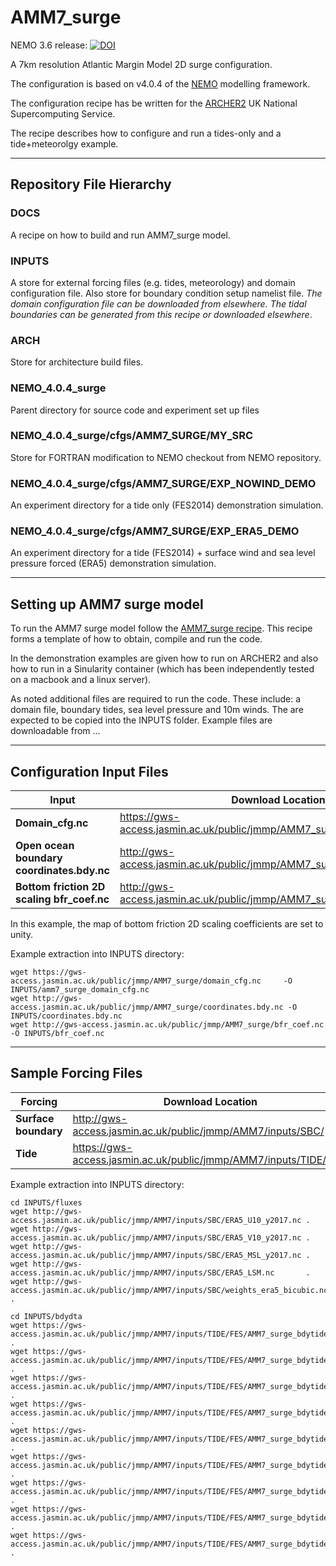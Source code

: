 # AMM7_surge

NEMO 3.6 release: [![DOI](https://zenodo.org/badge/293564924.svg)](https://zenodo.org/badge/latestdoi/293564924)

A 7km resolution Atlantic Margin Model 2D surge configuration.

The configuration is based on v4.0.4 of the [NEMO](https://www.nemo-ocean.eu) modelling framework.

The configuration recipe has be written for the [ARCHER2](https://www.archer2.ac.uk) UK National Supercomputing Service. 

The recipe describes how to configure and run a tides-only and a tide+meteorolgy example.

---

## Repository File Hierarchy

### DOCS

A recipe on how to build and run AMM7_surge model.

### INPUTS

A store for external forcing files (e.g. tides, meteorology) and domain configuration file. Also store for boundary condition setup namelist file. *The domain configuration file can be downloaded from elsewhere. The tidal boundaries can be generated from this recipe or downloaded elsewhere*.

### ARCH

Store for architecture build files.

### NEMO_4.0.4_surge

Parent directory for source code and experiment set up files

### NEMO_4.0.4_surge/cfgs/AMM7_SURGE/MY_SRC

Store for FORTRAN modification to NEMO checkout from NEMO repository.

### NEMO_4.0.4_surge/cfgs/AMM7_SURGE/EXP_NOWIND_DEMO

An experiment directory for a tide only (FES2014) demonstration simulation.

### NEMO_4.0.4_surge/cfgs/AMM7_SURGE/EXP_ERA5_DEMO

An experiment directory for a tide (FES2014) + surface wind and sea level pressure forced (ERA5) demonstration simulation.

---

## Setting up AMM7 surge model

To run the AMM7 surge model follow the [AMM7_surge recipe](docs/AMM7_SURGE_build_and_run.rst). This recipe forms a template of how to obtain, compile and run the code.

In the demonstration examples are given how to run on ARCHER2 and also how to run in a Sinularity container (which has been independently tested on a macbook and a linux server).

As noted additional files are required to run the code. These include: a domain file, boundary tides, sea level pressure and 10m winds. The are expected to be copied into the INPUTS folder. Example files are downloadable from ...


---


## Configuration Input Files

|  **Input** | **Download Location** |
|-------------- | -------------- |
| **Domain_cfg.nc** | https://gws-access.jasmin.ac.uk/public/jmmp/AMM7_surge/domain_cfg.nc |
| **Open ocean boundary coordinates.bdy.nc** | http://gws-access.jasmin.ac.uk/public/jmmp/AMM7_surge/coordinates.bdy.nc |
| **Bottom friction 2D scaling bfr_coef.nc** | http://gws-access.jasmin.ac.uk/public/jmmp/AMM7_surge/bfr_coef.nc |

In this example, the map of bottom friction 2D scaling coefficients are set to unity.

Example extraction into INPUTS directory:

```
wget https://gws-access.jasmin.ac.uk/public/jmmp/AMM7_surge/domain_cfg.nc     -O INPUTS/amm7_surge_domain_cfg.nc
wget http://gws-access.jasmin.ac.uk/public/jmmp/AMM7_surge/coordinates.bdy.nc -O INPUTS/coordinates.bdy.nc
wget http://gws-access.jasmin.ac.uk/public/jmmp/AMM7_surge/bfr_coef.nc        -O INPUTS/bfr_coef.nc
```
---

## Sample Forcing Files

| **Forcing** | **Download Location** |
|-------------- | ------------------|
| **Surface boundary** | http://gws-access.jasmin.ac.uk/public/jmmp/AMM7/inputs/SBC/ |
| **Tide** | https://gws-access.jasmin.ac.uk/public/jmmp/AMM7/inputs/TIDE/FES/ |

Example extraction into INPUTS directory:

```
cd INPUTS/fluxes
wget http://gws-access.jasmin.ac.uk/public/jmmp/AMM7/inputs/SBC/ERA5_U10_y2017.nc .
wget http://gws-access.jasmin.ac.uk/public/jmmp/AMM7/inputs/SBC/ERA5_V10_y2017.nc .
wget http://gws-access.jasmin.ac.uk/public/jmmp/AMM7/inputs/SBC/ERA5_MSL_y2017.nc .
wget http://gws-access.jasmin.ac.uk/public/jmmp/AMM7/inputs/SBC/ERA5_LSM.nc       .
wget http://gws-access.jasmin.ac.uk/public/jmmp/AMM7/inputs/SBC/weights_era5_bicubic.nc .

cd INPUTS/bdydta
wget https://gws-access.jasmin.ac.uk/public/jmmp/AMM7/inputs/TIDE/FES/AMM7_surge_bdytide_rotT_M2_grid_U.nc .
wget https://gws-access.jasmin.ac.uk/public/jmmp/AMM7/inputs/TIDE/FES/AMM7_surge_bdytide_rotT_M2_grid_V.nc .
wget https://gws-access.jasmin.ac.uk/public/jmmp/AMM7/inputs/TIDE/FES/AMM7_surge_bdytide_rotT_M2_grid_T.nc .
wget https://gws-access.jasmin.ac.uk/public/jmmp/AMM7/inputs/TIDE/FES/AMM7_surge_bdytide_rotT_S2_grid_U.nc .
wget https://gws-access.jasmin.ac.uk/public/jmmp/AMM7/inputs/TIDE/FES/AMM7_surge_bdytide_rotT_S2_grid_V.nc .
wget https://gws-access.jasmin.ac.uk/public/jmmp/AMM7/inputs/TIDE/FES/AMM7_surge_bdytide_rotT_S2_grid_T.nc .
wget https://gws-access.jasmin.ac.uk/public/jmmp/AMM7/inputs/TIDE/FES/AMM7_surge_bdytide_rotT_K2_grid_U.nc .
wget https://gws-access.jasmin.ac.uk/public/jmmp/AMM7/inputs/TIDE/FES/AMM7_surge_bdytide_rotT_K2_grid_V.nc .
wget https://gws-access.jasmin.ac.uk/public/jmmp/AMM7/inputs/TIDE/FES/AMM7_surge_bdytide_rotT_K2_grid_T.nc .
```
